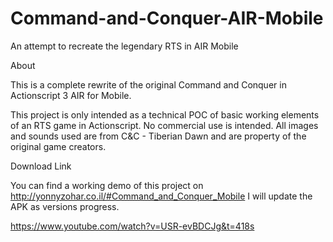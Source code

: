 # Command-and-Conquer-AIR-Mobile
An attempt to recreate the legendary RTS in AIR Mobile

About

This is a complete rewrite of the original Command and Conquer in Actionscript 3 AIR for Mobile.

This project is only intended as a technical POC of basic working elements of an RTS game in Actionscript.
No commercial use is intended. All images and sounds used are from C&C - Tiberian Dawn and are property of the original game creators.

Download Link

You can find a working demo of this project on http://yonnyzohar.co.il/#Command_and_Conquer_Mobile
I will update the APK as versions progress.

https://www.youtube.com/watch?v=USR-evBDCJg&t=418s
